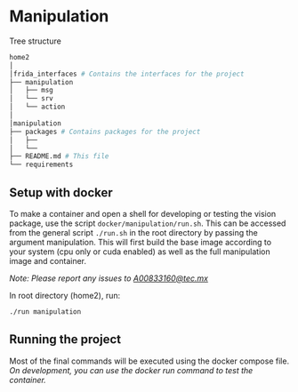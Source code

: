 # Manipulation

Tree structure

```bash
home2
│
│frida_interfaces # Contains the interfaces for the project
├── manipulation
│   ├── msg
│   └── srv
│   └── action
│
│manipulation
├── packages # Contains packages for the project
│   ├── 
│   └──
├── README.md # This file
└── requirements
```

## Setup with docker

To make a container and open a shell for developing or testing the vision package, use the script `docker/manipulation/run.sh`. This can be accessed from the general script `./run.sh` in the root directory by passing the argument manipulation. This will first build the base image according to your system (cpu only or cuda enabled) as well as the full manipulation image and container.

*Note: Please report any issues to A00833160@tec.mx*

In root directory (home2), run:
```bash
./run manipulation
```

## Running the project

Most of the final commands will be executed using the docker compose file. *On development, you can use the docker run command to test the container.*
